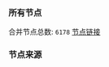 ### 所有节点
合并节点总数: `6178`
[节点链接](https://github.com/rzhy1/33/raw/master/sub/sub_merge_base64.txt)

### 节点来源
